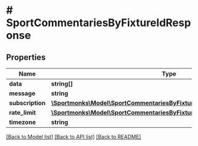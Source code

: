 # # SportCommentariesByFixtureIdResponse

## Properties

Name | Type | Description | Notes
------------ | ------------- | ------------- | -------------
**data** | **string[]** |  | [optional]
**message** | **string** |  | [optional]
**subscription** | [**\Sportmonks\Model\SportCommentariesByFixtureIdResponseSubscriptionInner[]**](SportCommentariesByFixtureIdResponseSubscriptionInner.md) |  | [optional]
**rate_limit** | [**\Sportmonks\Model\SportCommentariesByFixtureIdResponseRateLimit**](SportCommentariesByFixtureIdResponseRateLimit.md) |  | [optional]
**timezone** | **string** |  | [optional]

[[Back to Model list]](../../README.md#models) [[Back to API list]](../../README.md#endpoints) [[Back to README]](../../README.md)
